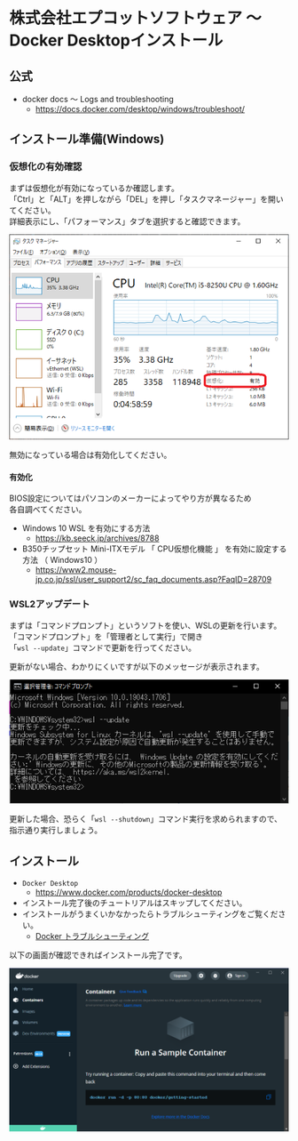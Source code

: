 # 株式会社エプコットソフトウェア ～ Docker Desktopインストール

## 公式

- docker docs 〜 Logs and troubleshooting
  - <https://docs.docker.com/desktop/windows/troubleshoot/>

## インストール準備(Windows)

### 仮想化の有効確認

まずは仮想化が有効になっているか確認します。  
「Ctrl」と「ALT」を押しながら「DEL」を押し「タスクマネージャー」を開いてください。  
詳細表示にし、「パフォーマンス」タブを選択すると確認できます。  

![タスクマネージャー](./images/task-manager.png)  

無効になっている場合は有効化してください。 

#### 有効化

BIOS設定についてはパソコンのメーカーによってやり方が異なるため  
各自調べてください。  

- Windows 10 WSL を有効にする方法
  - <https://kb.seeck.jp/archives/8788>
- B350チップセット Mini-ITXモデル 「 CPU仮想化機能 」 を有効に設定する方法 （ Windows10 ）
  - <https://www2.mouse-jp.co.jp/ssl/user_support2/sc_faq_documents.asp?FaqID=28709>

### WSL2アップデート

まずは「コマンドプロンプト」というソフトを使い、WSLの更新を行います。  
「コマンドプロンプト」を「管理者として実行」で開き  
「`wsl --update`」コマンドで更新を行ってください。  

更新がない場合、わかりにくいですが以下のメッセージが表示されます。

![コマンドプロンプト](./images/cmd-wsl-update.png)  

更新した場合、恐らく「`wsl --shutdown`」コマンド実行を求められますので、指示通り実行しましょう。  

## インストール

- `Docker Desktop`
  - <https://www.docker.com/products/docker-desktop>
- インストール完了後のチュートリアルはスキップしてください。
- インストールがうまくいかなかったらトラブルシューティングをご覧ください。
  - [Docker トラブルシューティング](./troubleshoot.md)

以下の画面が確認できればインストール完了です。

![Docker Desktop](./images/docker-desktop.png)  
